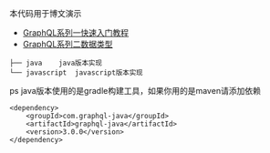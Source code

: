本代码用于博文演示
* [GraphQL系列一快速入门教程](http://www.zhaiqianfeng.com/2017/06/learn-graphql-first-demo.html)
* [GraphQL系列二数据类型](http://www.zhaiqianfeng.com/2017/06/learn-graphql-type-system.html)

```
├── java	java版本实现
└── javascript	javascript版本实现
```
ps
java版本使用的是gradle构建工具，如果你用的是maven请添加依赖
```
<dependency>
    <groupId>com.graphql-java</groupId>
    <artifactId>graphql-java</artifactId>
    <version>3.0.0</version>
</dependency>
```
